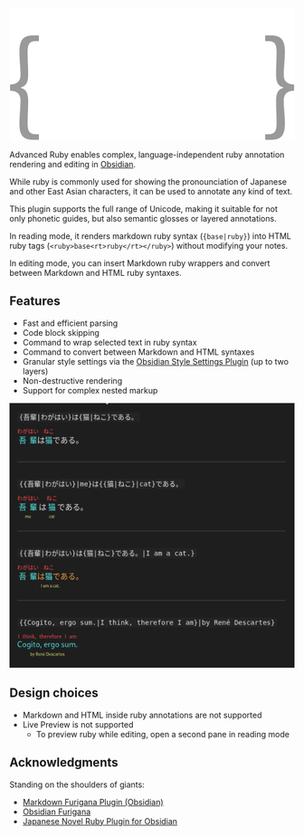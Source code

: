 <p align="center"><img src="./assets/logo_on_dark.svg"></p>

Advanced Ruby enables complex, language-independent ruby annotation rendering and editing in [Obsidian](https://github.com/obsidianmd).

While ruby is commonly used for showing the pronounciation of Japanese and other East Asian characters, it can be used to annotate any kind of text.

This plugin supports the full range of Unicode, making it suitable for not only phonetic guides, but also semantic glosses or layered annotations.

In reading mode, it renders markdown ruby syntax (`{base|ruby}`) into HTML ruby tags (`<ruby>base<rt>ruby</rt></ruby>`) without modifying your notes.

In editing mode, you can insert Markdown ruby wrappers and convert between Markdown and HTML ruby syntaxes.

## Features

- Fast and efficient parsing
- Code block skipping
- Command to wrap selected text in ruby syntax
- Command to convert between Markdown and HTML syntaxes
- Granular style settings via the [Obsidian Style Settings Plugin](https://github.com/mgmeyers/obsidian-style-settings) (up to two layers)
- Non-destructive rendering
- Support for complex nested markup

<img src="./assets/sample.png">

## Design choices

- Markdown and HTML inside ruby annotations are not supported
- Live Preview is not supported
	- To preview ruby while editing, open a second pane in reading mode

 ## Acknowledgments

Standing on the shoulders of giants:

 - [Markdown Furigana Plugin (Obsidian)](https://github.com/steven-kraft/obsidian-markdown-furigana)
 - [Obsidian Furigana](https://github.com/uonr/obsidian-furigana)
 - [Japanese Novel Ruby Plugin for Obsidian](https://github.com/k-quels/japanese-novel-ruby)
 
